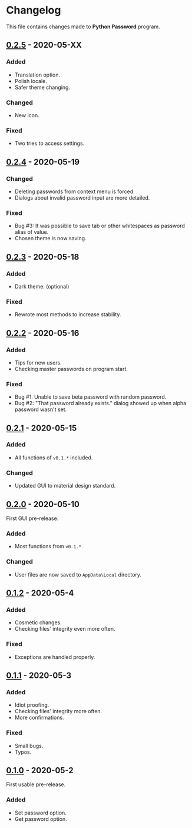 # Changelog

This file contains changes made to **Python Password** program.

## [0.2.5] - 2020-05-XX
### Added
- Translation option.
- Polish locale.
- Safer theme changing.
### Changed
- New icon.
### Fixed
- Two tries to access settings.

## [0.2.4] - 2020-05-19
### Changed
- Deleting passwords from context menu is forced.
- Dialogs about invalid password input are more detailed.
### Fixed
- Bug #3: It was possible to save tab or other whitespaces as password alias of value.
- Chosen theme is now saving.

## [0.2.3] - 2020-05-18
### Added
- Dark theme. (optional)
### Fixed
- Rewrote most methods to increase stability.

## [0.2.2] - 2020-05-16
### Added
- Tips for new users.
- Checking master passwords on program start.
### Fixed
- Bug #1: Unable to save beta password with random password.
- Bug #2: "That password already exists." dialog showed up when alpha password wasn't set.

## [0.2.1] - 2020-05-15
### Added
- All functions of `v0.1.*` included.
### Changed
- Updated GUI to material design standard.

## [0.2.0] - 2020-05-10
First GUI pre-release.
### Added
- Most functions from `v0.1.*`.
### Changed
- User files are now saved to `AppData\Local` directory.

## [0.1.2] - 2020-05-4
### Added
- Cosmetic changes.
- Checking files' integrity even more often.
### Fixed
- Exceptions are handled properly.

## [0.1.1] - 2020-05-3
### Added
- Idiot proofing.
- Checking files' integrity more often.
- More confirmations.
### Fixed
- Small bugs.
- Typos.

## [0.1.0] - 2020-05-2
First usable pre-release.
### Added
- Set password option.
- Get password option.

[0.2.5]: https://github.com/AnonymousX86/Python-Password/releases/tag/v0.2.5-alpha
[0.2.4]: https://github.com/AnonymousX86/Python-Password/releases/tag/v0.2.4-alpha
[0.2.3]: https://github.com/AnonymousX86/Python-Password/releases/tag/v0.2.3-alpha
[0.2.2]: https://github.com/AnonymousX86/Python-Password/releases/tag/v0.2.2-alpha
[0.2.1]: https://github.com/AnonymousX86/Python-Password/releases/tag/v0.2.1-alpha
[0.2.0]: https://github.com/AnonymousX86/Python-Password/releases/tag/v0.2.0-alpha
[0.1.2]: https://github.com/AnonymousX86/Python-Password/releases/tag/v0.1.2-alpha
[0.1.1]: https://github.com/AnonymousX86/Python-Password/releases/tag/v0.1.1-alpha
[0.1.0]: https://github.com/AnonymousX86/Python-Password/releases/tag/v0.1.0-alpha
